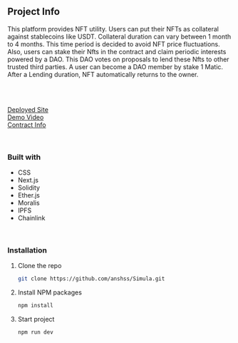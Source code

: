 ## Project Info
This platform provides NFT utility. Users can put their NFTs as collateral against stablecoins like USDT. Collateral duration can vary between 1 month to 4 months. This time period is decided to avoid NFT price fluctuations. Also, users can stake their Nfts in the contract and claim periodic interests powered by a DAO. This DAO votes on proposals to lend these Nfts to other trusted third parties. A user can become a DAO member by stake 1 Matic. After a Lending duration, NFT automatically returns to the owner.

</br>
</br>


[Deployed Site](simula.vercel.app)
</br>
[Demo Video](https://youtu.be/4od72rInPjM)
</br>
[Contract Info](https://github.com/anshss/Simula/blob/main/config-address.js)

<br/>


### Built with
- CSS
- Next.js
- Solidity
- Ether.js
- Moralis
- IPFS
- Chainlink

<br/>


### Installation

1. Clone the repo
   ```sh
   git clone https://github.com/anshss/Simula.git
   
   ```
2. Install NPM packages
   ```sh
   npm install
   ```
   
3. Start project
   ```sh
   npm run dev
   ```
  

<br/>
